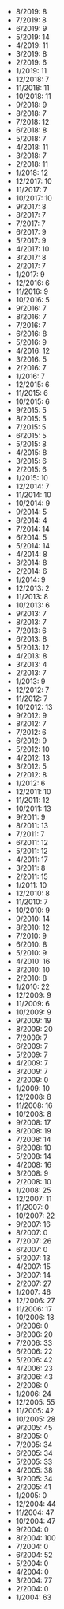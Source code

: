 *  8/2019: 8
*  7/2019: 8
*  6/2019: 9
*  5/2019: 14
*  4/2019: 11
*  3/2019: 8
*  2/2019: 6
*  1/2019: 11
*  12/2018: 7
*  11/2018: 11
*  10/2018: 11
*  9/2018: 9
*  8/2018: 7
*  7/2018: 12
*  6/2018: 8
*  5/2018: 7
*  4/2018: 11
*  3/2018: 7
*  2/2018: 11
*  1/2018: 12
*  12/2017: 10
*  11/2017: 7
*  10/2017: 10
*  9/2017: 8
*  8/2017: 7
*  7/2017: 7
*  6/2017: 9
*  5/2017: 9
*  4/2017: 10
*  3/2017: 8
*  2/2017: 7
*  1/2017: 9
*  12/2016: 6
*  11/2016: 9
*  10/2016: 5
*  9/2016: 7
*  8/2016: 7
*  7/2016: 7
*  6/2016: 8
*  5/2016: 9
*  4/2016: 12
*  3/2016: 5
*  2/2016: 7
*  1/2016: 7
*  12/2015: 6
*  11/2015: 6
*  10/2015: 6
*  9/2015: 5
*  8/2015: 5
*  7/2015: 5
*  6/2015: 5
*  5/2015: 8
*  4/2015: 8
*  3/2015: 6
*  2/2015: 6
*  1/2015: 10
*  12/2014: 7
*  11/2014: 10
*  10/2014: 9
*  9/2014: 5
*  8/2014: 4
*  7/2014: 14
*  6/2014: 5
*  5/2014: 14
*  4/2014: 8
*  3/2014: 8
*  2/2014: 6
*  1/2014: 9
*  12/2013: 2
*  11/2013: 8
*  10/2013: 6
*  9/2013: 7
*  8/2013: 7
*  7/2013: 6
*  6/2013: 8
*  5/2013: 12
*  4/2013: 8
*  3/2013: 4
*  2/2013: 7
*  1/2013: 9
*  12/2012: 7
*  11/2012: 7
*  10/2012: 13
*  9/2012: 9
*  8/2012: 7
*  7/2012: 6
*  6/2012: 9
*  5/2012: 10
*  4/2012: 13
*  3/2012: 5
*  2/2012: 8
*  1/2012: 6
*  12/2011: 10
*  11/2011: 12
*  10/2011: 13
*  9/2011: 9
*  8/2011: 13
*  7/2011: 7
*  6/2011: 12
*  5/2011: 12
*  4/2011: 17
*  3/2011: 8
*  2/2011: 15
*  1/2011: 10
*  12/2010: 8
*  11/2010: 7
*  10/2010: 9
*  9/2010: 14
*  8/2010: 12
*  7/2010: 9
*  6/2010: 8
*  5/2010: 9
*  4/2010: 16
*  3/2010: 10
*  2/2010: 8
*  1/2010: 22
*  12/2009: 9
*  11/2009: 6
*  10/2009: 9
*  9/2009: 19
*  8/2009: 20
*  7/2009: 7
*  6/2009: 7
*  5/2009: 7
*  4/2009: 7
*  3/2009: 7
*  2/2009: 0
*  1/2009: 10
*  12/2008: 8
*  11/2008: 16
*  10/2008: 8
*  9/2008: 17
*  8/2008: 19
*  7/2008: 14
*  6/2008: 10
*  5/2008: 14
*  4/2008: 16
*  3/2008: 9
*  2/2008: 10
*  1/2008: 25
*  12/2007: 11
*  11/2007: 0
*  10/2007: 22
*  9/2007: 16
*  8/2007: 0
*  7/2007: 26
*  6/2007: 0
*  5/2007: 13
*  4/2007: 15
*  3/2007: 14
*  2/2007: 27
*  1/2007: 46
*  12/2006: 27
*  11/2006: 17
*  10/2006: 18
*  9/2006: 0
*  8/2006: 20
*  7/2006: 33
*  6/2006: 22
*  5/2006: 42
*  4/2006: 23
*  3/2006: 43
*  2/2006: 0
*  1/2006: 24
*  12/2005: 55
*  11/2005: 42
*  10/2005: 28
*  9/2005: 45
*  8/2005: 0
*  7/2005: 34
*  6/2005: 34
*  5/2005: 33
*  4/2005: 38
*  3/2005: 34
*  2/2005: 41
*  1/2005: 0
*  12/2004: 44
*  11/2004: 47
*  10/2004: 47
*  9/2004: 0
*  8/2004: 100
*  7/2004: 0
*  6/2004: 52
*  5/2004: 0
*  4/2004: 0
*  3/2004: 77
*  2/2004: 0
*  1/2004: 63